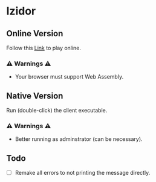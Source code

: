 # Izidor

## Online Version

Follow this [Link](https://evisualuser.github.io/izydor/) to play online.

### ⚠️ Warnings ⚠️

- Your browser must support Web Assembly. 

## Native Version

Run (double-click) the client executable.

### ⚠️ Warnings ⚠️

- Better running as adminstrator (can be necessary).

## Todo

- [ ] Remake all errors to not printing the message directly.
